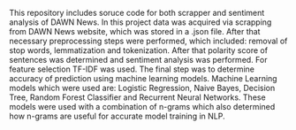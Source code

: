 This repository includes soruce code for both scrapper and sentiment analysis of DAWN News.
In this project data was acquired via scrapping from DAWN News website, which was stored in a .json file. 
After that necessary preprocessing steps were performed, which included: removal of stop words, lemmatization and tokenization. 
After that polarity score of sentences was determined and sentiment analysis was performed. 
For feature selection TF-IDF was used. 
The final step was to determine accuracy of prediction using machine learning models.
Machine Learning models which were used are: Logistic Regression, Naive Bayes, Decision Tree, Random Forest Classifier and Recurrent Neural Networks.
These models were used with a combination of n-grams which also determined how n-grams are useful for accurate model training in NLP.
